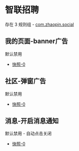 # 智联招聘

存在 3 规则组 - [com.zhaopin.social](/src/apps/com.zhaopin.social.ts)

## 我的页面-banner广告

默认禁用

- [快照-0](https://i.gkd.li/i/12706181)

## 社区-弹窗广告

默认禁用

- [快照-0](https://i.gkd.li/i/13063442)

## 消息-开启消息通知

默认禁用 - 自动点击关闭

- [快照-0](https://i.gkd.li/i/13063427)
